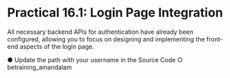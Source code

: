 # Practical 16.1: Login Page Integration

All necessary backend APIs for authentication have already been configured, allowing you to focus on designing and implementing the front-end aspects of the login page.

● Update the path with your username in the Source Code 	○ betraining_amandalam











